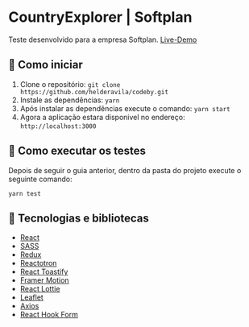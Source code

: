 # CountryExplorer | Softplan

Teste desenvolvido para a empresa Softplan. [Live-Demo](https://country-explorer.vercel.app/)

## 🤔 Como iniciar

1. Clone o repositório: `git clone https://github.com/helderavila/codeby.git`
2. Instale as dependências: `yarn`
3. Após instalar as dependências execute o comando: `yarn start`
4. Agora a aplicação estara disponivel no endereço: `http://localhost:3000`

## 🧪 Como executar os testes

Depois de seguir o guia anterior, dentro da pasta do projeto execute o seguinte comando:

`yarn test`


## 🚀 Tecnologias e bibliotecas

- [React](https://reactjs.org)
- [SASS](https://sass-lang.com/)
- [Redux](https://redux.js.org/)
- [Reactotron](https://github.com/infinitered/reactotron)
- [React Toastify](https://github.com/fkhadra/react-toastify)
- [Framer Motion](https://www.framer.com/motion/)
- [React Lottie](https://www.npmjs.com/package/react-lottie)
- [Leaflet](https://leafletjs.com/)
- [Axios](https://github.com/axios/axios)
- [React Hook Form](https://react-hook-form.com/)







